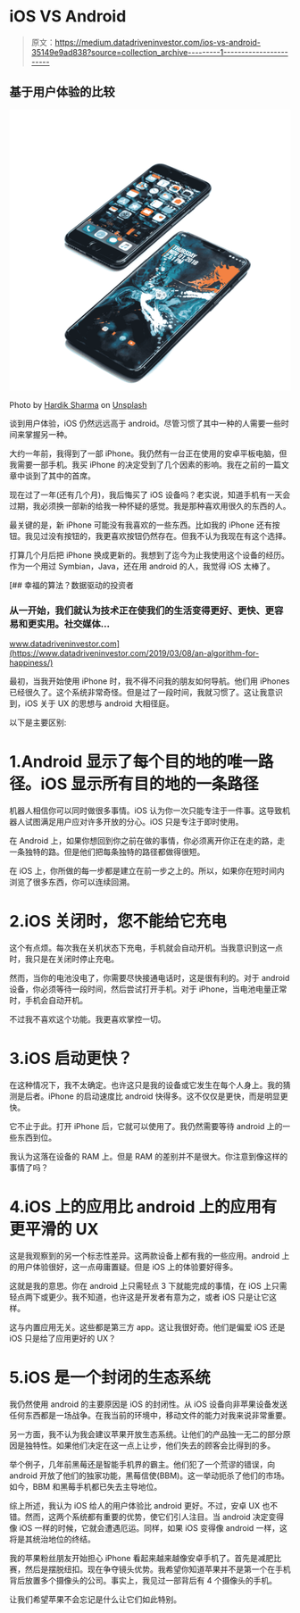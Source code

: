 # iOS VS Android

> 原文：<https://medium.datadriveninvestor.com/ios-vs-android-35149e9ad838?source=collection_archive---------1----------------------->

## 基于用户体验的比较

![](img/bfacf0479c1a1c4800e91181b86c8d57.png)

Photo by [Hardik Sharma](https://unsplash.com/@v4ssu?utm_source=medium&utm_medium=referral) on [Unsplash](https://unsplash.com?utm_source=medium&utm_medium=referral)

谈到用户体验，iOS 仍然远远高于 android。尽管习惯了其中一种的人需要一些时间来掌握另一种。

大约一年前，我得到了一部 iPhone。我仍然有一台正在使用的安卓平板电脑，但我需要一部手机。我买 iPhone 的决定受到了几个因素的影响。我在之前的一篇文章中谈到了其中的首席。

现在过了一年(还有几个月)，我后悔买了 iOS 设备吗？老实说，知道手机有一天会过期，我必须换一部新的给我一种怀疑的感觉。我是那种喜欢用很久的东西的人。

最关键的是，新 iPhone 可能没有我喜欢的一些东西。比如我的 iPhone 还有按钮。我见过没有按钮的，我更喜欢按钮仍然存在。但我不认为我现在有这个选择。

打算几个月后把 iPhone 换成更新的。我想到了迄今为止我使用这个设备的经历。作为一个用过 Symbian，Java，还在用 android 的人，我觉得 iOS 太棒了。

[](https://www.datadriveninvestor.com/2019/03/08/an-algorithm-for-happiness/) [## 幸福的算法？数据驱动的投资者

### 从一开始，我们就认为技术正在使我们的生活变得更好、更快、更容易和更实用。社交媒体…

www.datadriveninvestor.com](https://www.datadriveninvestor.com/2019/03/08/an-algorithm-for-happiness/) 

最初，当我开始使用 iPhone 时，我不得不问我的朋友如何导航。他们用 iPhones 已经很久了。这个系统非常奇怪。但是过了一段时间，我就习惯了。这让我意识到，iOS 关于 UX 的思想与 android 大相径庭。

以下是主要区别:

# 1.Android 显示了每个目的地的唯一路径。iOS 显示所有目的地的一条路径

机器人相信你可以同时做很多事情。iOS 认为你一次只能专注于一件事。这导致机器人试图满足用户应对许多开放的分心。iOS 只是专注于即时使用。

在 Android 上，如果你想回到你之前在做的事情，你必须离开你正在走的路，走一条独特的路。但是他们把每条独特的路径都做得很短。

在 iOS 上，你所做的每一步都是建立在前一步之上的。所以，如果你在短时间内浏览了很多东西，你可以连续回溯。

# 2.iOS 关闭时，您不能给它充电

这个有点烦。每次我在关机状态下充电，手机就会自动开机。当我意识到这一点时，我只是在关闭时停止充电。

然而，当你的电池没电了，你需要尽快接通电话时，这是很有利的。对于 android 设备，你必须等待一段时间，然后尝试打开手机。对于 iPhone，当电池电量正常时，手机会自动开机。

不过我不喜欢这个功能。我更喜欢掌控一切。

# 3.iOS 启动更快？

在这种情况下，我不太确定。也许这只是我的设备或它发生在每个人身上。我的猜测是后者。iPhone 的启动速度比 android 快得多。这不仅仅是更快，而是明显更快。

它不止于此。打开 iPhone 后，它就可以使用了。我仍然需要等待 android 上的一些东西到位。

我认为这落在设备的 RAM 上。但是 RAM 的差别并不是很大。你注意到像这样的事情了吗？

# 4.iOS 上的应用比 android 上的应用有更平滑的 UX

这是我观察到的另一个标志性差异。这两款设备上都有我的一些应用。android 上的用户体验很好，这一点毋庸置疑。但是 iOS 上的体验要好得多。

这就是我的意思。你在 android 上只需轻点 3 下就能完成的事情，在 iOS 上只需轻点两下或更少。我不知道，也许这是开发者有意为之，或者 iOS 只是让它这样。

这与内置应用无关。这些都是第三方 app。这让我很好奇。他们是偏爱 iOS 还是 iOS 只是给了应用更好的 UX？

# 5.iOS 是一个封闭的生态系统

我仍然使用 android 的主要原因是 iOS 的封闭性。从 iOS 设备向非苹果设备发送任何东西都是一场战争。在我当前的环境中，移动文件的能力对我来说非常重要。

另一方面，我不认为我会建议苹果开放生态系统。让他们的产品独一无二的部分原因是独特性。如果他们决定在这一点上让步，他们失去的顾客会比得到的多。

举个例子，几年前黑莓还是智能手机界的霸主。他们犯了一个荒谬的错误，向 android 开放了他们的独家功能，黑莓信使(BBM)。这一举动扼杀了他们的市场。如今，BBM 和黑莓手机都已失去主导地位。

综上所述，我认为 iOS 给人的用户体验比 android 更好。不过，安卓 UX 也不错。然而，这两个系统都有重要的优势，使它们引人注目。当 android 决定变得像 iOS 一样的时候，它就会遭遇厄运。同样，如果 iOS 变得像 android 一样，这将是其统治地位的终结。

我的苹果粉丝朋友开始担心 iPhone 看起来越来越像安卓手机了。首先是减肥比赛，然后是摆脱纽扣。现在争夺镜头优势。我希望你知道苹果并不是第一个在手机背后放置多个摄像头的公司。事实上，我见过一部背后有 4 个摄像头的手机。

让我们希望苹果不会忘记是什么让它们如此特别。